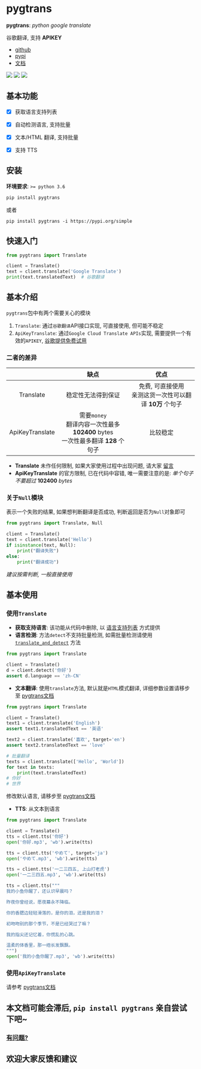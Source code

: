 # pygtrans 

**pygtrans**: *python google translate*  

谷歌翻译, 支持 **APIKEY**

- [github](https://github.com/foyoux/pygtrans)
- [pypi](https://pypi.org/project/pygtrans/)
- [文档](https://pygtrans.readthedocs.io/zh_CN/latest/)

[![](https://img.shields.io/pypi/pyversions/pygtrans)](https://pypi.org/project/pygtrans/) [![](https://img.shields.io/github/v/release/foyoux/pygtrans)](https://github.com/foyoux/pygtrans/releases) ![](https://img.shields.io/github/last-commit/foyoux/pygtrans)



## 基本功能

- [x] 获取语言支持列表
- [x] 自动检测语言, 支持批量
- [x] 文本/HTML 翻译, 支持批量
- [x] 支持 TTS



## 安装

**环境要求**: `>= python 3.6`

```bat
pip install pygtrans
```

或者

```
pip install pygtrans -i https://pypi.org/simple
```



## 快速入门

```python
from pygtrans import Translate

client = Translate()
text = client.translate('Google Translate')
print(text.translatedText)  # 谷歌翻译
```



## 基本介绍

`pygtrans`包中有两个需要关心的模块
1. `Translate`: 通过`谷歌翻译`API接口实现, 可直接使用, 但可能不稳定
2. `ApiKeyTranslate`: 通过`Google Cloud Translate APIs`实现, 需要提供一个有效的`APIKEY`, [谷歌提供免费试用](https://cloud.google.com/translate/docs/quickstarts)



### 二者的差异

|                 |                             缺点                             |                            优点                             |
| :-------------: | :----------------------------------------------------------: | :---------------------------------------------------------: |
|    Translate    |                      稳定性无法得到保证                      | 免费, 可直接使用<br/>亲测这货一次性可以翻译 **10万** 个句子 |
| ApiKeyTranslate | 需要`money`<br/>翻译内容一次性最多 **102400** bytes<br/>一次性最多翻译 **128** 个句子 |                          比较稳定                           |

- **Translate** 未作任何限制, 如果大家使用过程中出现问题, 请大家 [留言](https://github.com/foyoux/pygtrans/issues/new)
- **ApiKeyTranslate** 的官方限制, 已在代码中容错, 唯一需要注意的是: *单个句子不要超过* **102400** *bytes*



### 关于`Null`模块

表示一个失败的结果, 如果想判断翻译是否成功, 判断返回是否为`Null`对象即可

```python
from pygtrans import Translate, Null

client = Translate()
text = client.translate('Hello')
if isinstance(text, Null):
    print("翻译失败")
else:
    print("翻译成功")
```

*建议按需判断, 一般直接使用*



## 基本使用

### 使用`Translate`

- **获取支持语言**: 该功能从代码中删除, 以 [语言支持列表](https://pygtrans.readthedocs.io/zh_CN/latest/langs.html) 方式提供
- **语言检测**: 方法`detect`不支持批量检测, 如需批量检测请使用 [`translate_and_detect`](https://pygtrans.readthedocs.io/zh_CN/latest/pygtrans.html#pygtrans.Translate.Translate.translate_and_detect) 方法

```python
from pygtrans import Translate

client = Translate()
d = client.detect('你好')
assert d.language == 'zh-CN'
```
- **文本翻译**: 使用`translate`方法, 默认就是`HTML`模式翻译, 详细参数设置请移步至 [pygtrans文档](https://pygtrans.readthedocs.io/zh_CN/latest/pygtrans.html#pygtrans.Translate.Translate)

```python
from pygtrans import Translate

client = Translate()
text1 = client.translate('English')
assert text1.translatedText == '英语'

text2 = client.translate('喜欢', target='en')
assert text2.translatedText == 'love'

# 批量翻译
texts = client.translate(['Hello', 'World'])
for text in texts:
    print(text.translatedText)
# 你好
# 世界
```

修改默认语言, 请移步至 [pygtrans文档](https://pygtrans.readthedocs.io/zh_CN/latest/pygtrans.html#pygtrans.Translate.Translate)

- **TTS**: 从文本到语言

```python
from pygtrans import Translate

client = Translate()
tts = client.tts('你好')
open('你好.mp3', 'wb').write(tts)
```

<audio src='images/你好.mp3'>你好</audio>

```python
tts = client.tts('やめて', target='ja')
open('やめて.mp3', 'wb').write(tts)
```

<audio src='images/やめて.mp3'>やめて</audio>

```python
tts = client.tts('一二三四五, 上山打老虎')
open('一二三四五.mp3', 'wb').write(tts)
```

<audio src='images/一二三四五.mp3'>一二三四五</audio>

```python
tts = client.tts("""
我的小鱼你醒了，还认识早晨吗？

昨夜你曾经说，愿夜幕永不降临。

你的香腮边轻轻滑落的，是你的泪，还是我的泪？

初吻吻别的那个季节，不是已经哭过了嘛？

我的指尖还记忆着，你慌乱的心跳。

温柔的体香里，那一绺长发飘飘。
""")
open('我的小鱼你醒了.mp3', 'wb').write(tts)
```

<audio src='images/我的小鱼你醒了.mp3'>我的小鱼你醒了</audio>



### 使用`ApiKeyTranslate`

请参考 [pygtrans文档](https://pygtrans.readthedocs.io/zh_CN/latest/pygtrans.html#module-pygtrans.ApiKeyTranslate)



## 本文档可能会滞后, `pip install pygtrans` 亲自尝试下吧~

### [有问题?](https://github.com/foyoux/pygtrans/issues/new)
## 欢迎大家反馈和建议



